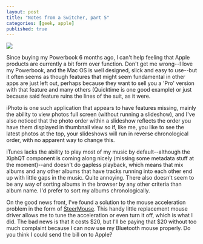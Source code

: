 ```yaml
---
layout: post
title: "Notes from a Switcher, part 5"
categories: [geek, apple]
published: true
---
```


<img src="/images/ilife.png" class="left" />

Since buying my Powerbook 6 months ago, I can't help feeling that Apple products are currently a bit form over function.  Don't get me wrong--I love my Powerbook, and the Mac OS is well designed, slick and easy to use--but it often seems as though features that might seem fundamental in other apps are just left out, perhaps because they want to sell you a 'Pro' version with that feature and many others (Quicktime is one good example) or just because said feature ruins the lines of the suit, as it were.

<!-- more -->

iPhoto is one such application that appears to have features missing, mainly the ability to view photos full screen (without running a slideshow), and I've also noticed that the photo order within a slideshow reflects the order you have them displayed in thumbnail view so if, like me, you like to see the latest photos at the top, your slideshows will run in reverse chronological order, with no apparent way to change this.

iTunes lacks the ability to play most of my music by default--although the XiphQT component is coming along nicely (missing some metadata stuff at the moment)--and doesn't do gapless playback, which means that mix albums and any other albums that have tracks running into each other end up with little gaps in the music.  Quite annoying.  There also doesn't seem to be any way of sorting albums in the browser by any other criteria than album name.  I'd prefer to sort my albums chronologically.

On the good news front, I've found a solution to the mouse acceleration problem in the form of <a href="http://plentycom.jp/en/steermouse/">SteerMouse</a>.  This handy little replacement mouse driver allows me to tune the acceleration or even turn it off, which is what I did.  The bad news is that it costs $20, but I'll be paying that $20 without too much complaint because I can now use my Bluetooth mouse properly.  Do you think I could send the bill on to Apple?
